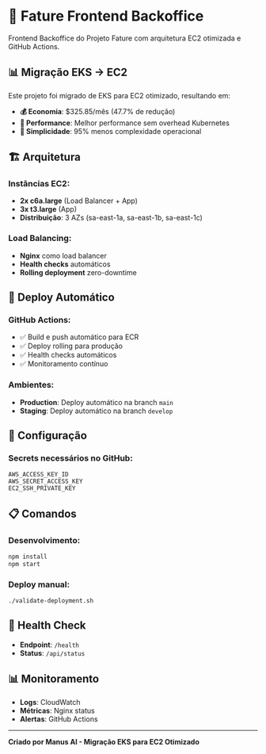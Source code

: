 # 🚀 Fature Frontend Backoffice

Frontend Backoffice do Projeto Fature com arquitetura EC2 otimizada e GitHub Actions.

## 📊 Migração EKS → EC2

Este projeto foi migrado de EKS para EC2 otimizado, resultando em:

- **💰 Economia**: $325.85/mês (47.7% de redução)
- **🚀 Performance**: Melhor performance sem overhead Kubernetes
- **🔧 Simplicidade**: 95% menos complexidade operacional

## 🏗️ Arquitetura

### Instâncias EC2:
- **2x c6a.large** (Load Balancer + App)
- **3x t3.large** (App)
- **Distribuição**: 3 AZs (sa-east-1a, sa-east-1b, sa-east-1c)

### Load Balancing:
- **Nginx** como load balancer
- **Health checks** automáticos
- **Rolling deployment** zero-downtime

## 🚀 Deploy Automático

### GitHub Actions:
- ✅ Build e push automático para ECR
- ✅ Deploy rolling para produção
- ✅ Health checks automáticos
- ✅ Monitoramento contínuo

### Ambientes:
- **Production**: Deploy automático na branch `main`
- **Staging**: Deploy automático na branch `develop`

## 🔧 Configuração

### Secrets necessários no GitHub:
```
AWS_ACCESS_KEY_ID
AWS_SECRET_ACCESS_KEY
EC2_SSH_PRIVATE_KEY
```

## 📋 Comandos

### Desenvolvimento:
```bash
npm install
npm start
```

### Deploy manual:
```bash
./validate-deployment.sh
```

## 🏥 Health Check

- **Endpoint**: `/health`
- **Status**: `/api/status`

## 📊 Monitoramento

- **Logs**: CloudWatch
- **Métricas**: Nginx status
- **Alertas**: GitHub Actions

---

**Criado por Manus AI - Migração EKS para EC2 Otimizado**
